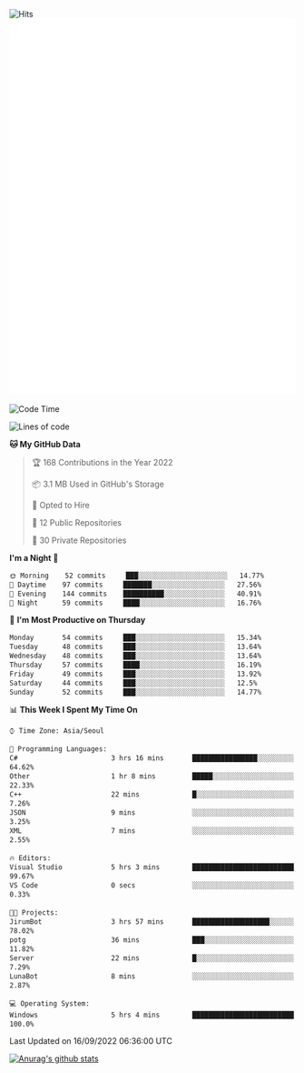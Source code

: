 ![Hits](https://hits.seeyoufarm.com/api/count/incr/badge.svg?url=https%3A%2F%2Fgithub.com%2Fkokose1234&count_bg=%2379C83D&title_bg=%23555555&icon=apple.svg&icon_color=%23E7E7E7&title=hits&edge_flat=false)
<br/>
![Metrics](https://github.com/kokose1234/kokose1234/blob/main/github-metrics.svg)

<!--START_SECTION:waka-->
![Code Time](http://img.shields.io/badge/Code%20Time-690%20hrs%2046%20mins-blue)

![Lines of code](https://img.shields.io/badge/From%20Hello%20World%20I%27ve%20Written-936%20Thousand%20lines%20of%20code-blue)

**🐱 My GitHub Data** 

> 🏆 168 Contributions in the Year 2022
 > 
> 📦 3.1 MB Used in GitHub's Storage 
 > 
> 💼 Opted to Hire
 > 
> 📜 12 Public Repositories 
 > 
> 🔑 30 Private Repositories  
 > 
**I'm a Night 🦉** 

```text
🌞 Morning    52 commits     ███░░░░░░░░░░░░░░░░░░░░░░   14.77% 
🌆 Daytime    97 commits     ███████░░░░░░░░░░░░░░░░░░   27.56% 
🌃 Evening    144 commits    ██████████░░░░░░░░░░░░░░░   40.91% 
🌙 Night      59 commits     ████░░░░░░░░░░░░░░░░░░░░░   16.76%

```
📅 **I'm Most Productive on Thursday** 

```text
Monday       54 commits     ███░░░░░░░░░░░░░░░░░░░░░░   15.34% 
Tuesday      48 commits     ███░░░░░░░░░░░░░░░░░░░░░░   13.64% 
Wednesday    48 commits     ███░░░░░░░░░░░░░░░░░░░░░░   13.64% 
Thursday     57 commits     ████░░░░░░░░░░░░░░░░░░░░░   16.19% 
Friday       49 commits     ███░░░░░░░░░░░░░░░░░░░░░░   13.92% 
Saturday     44 commits     ███░░░░░░░░░░░░░░░░░░░░░░   12.5% 
Sunday       52 commits     ███░░░░░░░░░░░░░░░░░░░░░░   14.77%

```


📊 **This Week I Spent My Time On** 

```text
⌚︎ Time Zone: Asia/Seoul

💬 Programming Languages: 
C#                       3 hrs 16 mins       ████████████████░░░░░░░░░   64.62% 
Other                    1 hr 8 mins         █████░░░░░░░░░░░░░░░░░░░░   22.33% 
C++                      22 mins             █░░░░░░░░░░░░░░░░░░░░░░░░   7.26% 
JSON                     9 mins              ░░░░░░░░░░░░░░░░░░░░░░░░░   3.25% 
XML                      7 mins              ░░░░░░░░░░░░░░░░░░░░░░░░░   2.55%

🔥 Editors: 
Visual Studio            5 hrs 3 mins        █████████████████████████   99.67% 
VS Code                  0 secs              ░░░░░░░░░░░░░░░░░░░░░░░░░   0.33%

🐱‍💻 Projects: 
JirumBot                 3 hrs 57 mins       ███████████████████░░░░░░   78.02% 
potg                     36 mins             ███░░░░░░░░░░░░░░░░░░░░░░   11.82% 
Server                   22 mins             █░░░░░░░░░░░░░░░░░░░░░░░░   7.29% 
LunaBot                  8 mins              ░░░░░░░░░░░░░░░░░░░░░░░░░   2.87%

💻 Operating System: 
Windows                  5 hrs 4 mins        █████████████████████████   100.0%

```


 Last Updated on 16/09/2022 06:36:00 UTC
<!--END_SECTION:waka-->

[![Anurag's github stats](https://github-readme-stats.vercel.app/api?username=kokose1234&theme=dracula)](https://github.com/anuraghazra/github-readme-stats)



	
